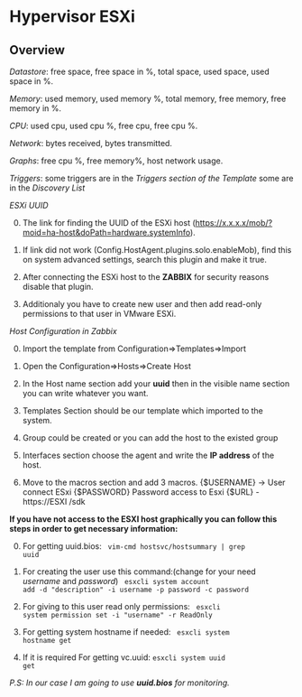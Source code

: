 # Hypervisor ESXi 

## Overview

*Datastore*: free space, free space in %, total space, used space, used space in %. 

*Memory*: used memory, used memory %, total memory, free memory, free memory in %.

*CPU*: used cpu, used cpu %, free cpu, free cpu %.

*Network*: bytes received, bytes transmitted. 

*Graphs*: free cpu %, free memory%, host network usage.

*Triggers*: some triggers are in the *Triggers section of the Template* some are in the *Discovery List*


*ESXi UUID*


0. The link for finding the UUID of the ESXi host (https://x.x.x.x/mob/?moid=ha-host&doPath=hardware.systemInfo). 


1. If link did not work (Config.HostAgent.plugins.solo.enableMob), find this on system advanced settings, search this plugin and make it true.


2. After connecting the ESXi host to the **ZABBIX** for security reasons disable that plugin.


3. Additionaly you have to create new user and then add read-only permissions to that user in VMware ESXi.


*Host Configuration in Zabbix*

0. Import the template from Configuration=>Templates=>Import

1. Open the Configuration=>Hosts=>Create Host

2. In the Host name section add your **uuid** then in the visible name section you can write whatever you want.

3. Templates Section should be our template which imported to the system. 

4. Group could be created or you can add the host to the existed group 

5. Interfaces section choose the agent and write the **IP address** of the host.

6. Move to the macros section and add 3 macros.
{$USERNAME} -> User connect ESxi
{$PASSWORD} Password access to Esxi
{$URL} - https://ESXI /sdk


**If you have not access to the ESXI host graphically you can follow this steps in order to get necessary information:**

0. For getting uuid.bios:
<code> vim-cmd hostsvc/hostsummary | grep uuid </code>

1. For creating the user use this command:(change for your need *username* and *password*) 
<code> esxcli system account add -d "description" -i username -p password -c password </code>

2. For giving to this user read only permissions:
<code> esxcli system permission set -i "username" -r ReadOnly </code>

3. For getting system hostname if needed:
<code> esxcli system hostname get </code>

4. If it is required For getting vc.uuid: 
<code>esxcli system uuid get</code>

*P.S: In our case I am going to use **uuid.bios** for monitoring.* 
 









 